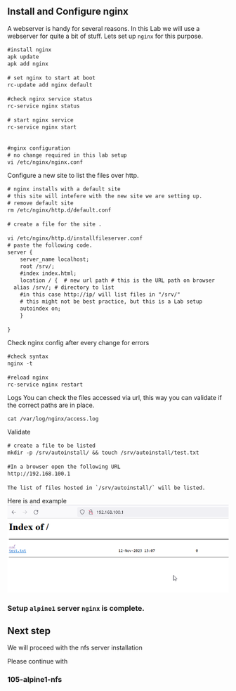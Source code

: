 ## Install and Configure nginx
A webserver is handy for several reasons. In this Lab we will use a webserver for quite a bit of stuff. Lets set up `nginx` for this purpose.

```
#install nginx 
apk update
apk add nginx

# set nginx to start at boot
rc-update add nginx default

#check nginx service status
rc-service nginx status

# start nginx service 
rc-service nginx start


#nginx configuration
# no change required in this lab setup
vi /etc/nginx/nginx.conf
```

Configure a new site to list the files over http.
```
# nginx installs with a default site 
# this site will intefere with the new site we are setting up.
# remove default site
rm /etc/nginx/http.d/default.conf

# create a file for the site .

vi /etc/nginx/http.d/installfileserver.conf
# paste the following code.
server {
    server_name localhost;
    root /srv/;
    #index index.html;
    location / {  # new url path # this is the URL path on browser
  alias /srv/; # directory to list
    #in this case http://ip/ will list files in "/srv/"
  	# this might not be best practice, but this is a Lab setup 
	autoindex on;
    }

}
```

Check nginx config after every change for errors
```
#check syntax 
nginx -t

#reload nginx
rc-service nginx restart 
```
Logs
You can check the files accessed via url, this way you can validate if the correct paths are in place.

```
cat /var/log/nginx/access.log
```

Validate 

```
# create a file to be listed
mkdir -p /srv/autoinstall/ && touch /srv/autoinstall/test.txt

#In a browser open the following URL
http://192.168.100.1

The list of files hosted in `/srv/autoinstall/` will be listed.
```
Here is and example
![alt text](./../screenshots/Alpine1-screenshots/browser-list-files-update.png)

### Setup `alpine1` server `nginx` is complete.


## Next step

We will proceed with the nfs server installation 

Please continue with 
### 105-alpine1-nfs

